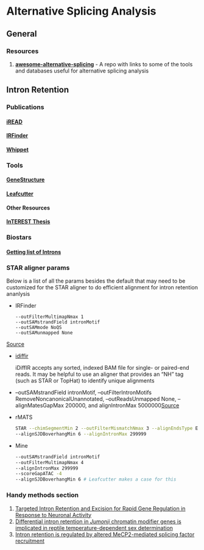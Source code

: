 # Alternative Splicing Analysis

## General

### Resources

1. [**awesome-alternative-splicing**](https://github.com/HussainAther/awesome-alternative-splicing) - A repo with links to some of the tools and databases useful for alternative splicing analysis

## Intron Retention

### Publications

#### [iREAD](https://www.biorxiv.org/content/biorxiv/early/2017/10/04/135624.full.pdf)

#### [IRFinder](https://genomebiology.biomedcentral.com/articles/10.1186/s13059-017-1184-4)

#### [Whippet](https%3A%2F%2Flinkinghub.elsevier.com%2Fretrieve%2Fpii%2FS1097276518306786%3Fshowall%3Dtrue)

### Tools

#### [GeneStructure](https://bioconductor.org/packages/release/bioc/vignettes/GeneStructureTools/inst/doc/Vignette.html)

#### [Leafcutter](<https://davidaknowles.github.io/leafcutter/index.html>)

#### Other Resources

#### [InTEREST Thesis](https://helda.helsinki.fi/bitstream/handle/10138/256031/bioinfor.pdf?sequence=1&isAllowed=y)

### Biostars

#### [Getting list of Introns](https://www.biostars.org/p/325994/)

### STAR aligner params

Below is a list of all the params besides the default that may need to be customized for the STAR aligner to do efficient alignment for intron retention ananlysis

- IRFinder

  ```
  --outFilterMultimapNmax 1
  --outSAMstrandField intronMotif
  --outSAMmode NoQS
  --outSAMunmapped None
  ```

[Source](https://github.com/williamritchie/IRFinder/blob/6f8717cfe6f1a1e433e4114343856456a61900e5/bin/IRFinder)

- [idiffir](http://combi.cs.colostate.edu/idiffir/tutorial.html)

  iDiffIR accepts any sorted, indexed BAM file for single- or paired-end reads. It may be helpful to use an aligner that provides an “NH” tag (such as STAR or TopHat) to identify unique alignments

- –outSAMstrandField intronMotif, –outFilterIntronMotifs RemoveNoncanonicalUnannotated, –outReadsUnmapped None, –alignMatesGapMax 200000, and alignIntronMax 5000000[Source](<https://advances.sciencemag.org/content/3/6/e1700731.full>)

- rMATS

  ```bash
  STAR --chimSegmentMin 2 --outFilterMismatchNmax 3 --alignEndsType EndToEnd --runThreadN 4 --outSAMstrandField intronMotif --outSAMtype BAM SortedByCoordinate
  --alignSJDBoverhangMin 6 --alignIntronMax 299999
  ```

- Mine

  ```bash
  --outSAMstrandField intronMotif
  --outFilterMultimapNmax 4
  --alignIntronMax 299999
  --scoreGapATAC -4
  --alignSJDBoverhangMin 6 # Leafcutter makes a case for this
  ```

  

### Handy methods section

1. [Targeted Intron Retention and Excision for Rapid Gene Regulation in Response to Neuronal Activity](https://www.sciencedirect.com/science/article/pii/S089662731630900X)
2. [Differential intron retention in *Jumonji* chromatin modifier genes is implicated in reptile temperature-dependent sex determination](<https://advances.sciencemag.org/content/3/6/e1700731.full>)
3. [Intron retention is regulated by altered MeCP2-mediated splicing factor recruitment](<https://www,nature.com/articles/ncomms15134>)
